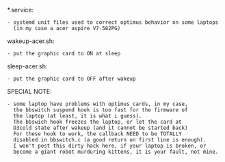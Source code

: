 *.service:

    - systemd unit files used to correct optimus behavior on some laptops
      (in my case a acer aspire V7-582PG)

wakeup-acer.sh:

    - put the graphic card to ON at sleep

sleep-acer.sh:

    - put the graphic card to OFF after wakeup


SPECIAL NOTE:

    - some laptop have problems with optimus cards, in my case,
      the bbswitch suspend hook is too fast for the firmware of
      the laptop (at least, it is what i guess).
      The bbswich hook freezes the laptop, or let the card at
      D3cold state after wakeup (and it cannot be started back)
      For these hook to work, the callback NEED to be TOTALLY
      disabled in bbswitch.c (a good return on first line is enough).
      I won't post this dirty hack here, if your laptop is broken, or
      become a giant robot murduring kittens, it is your fault, not mine.

